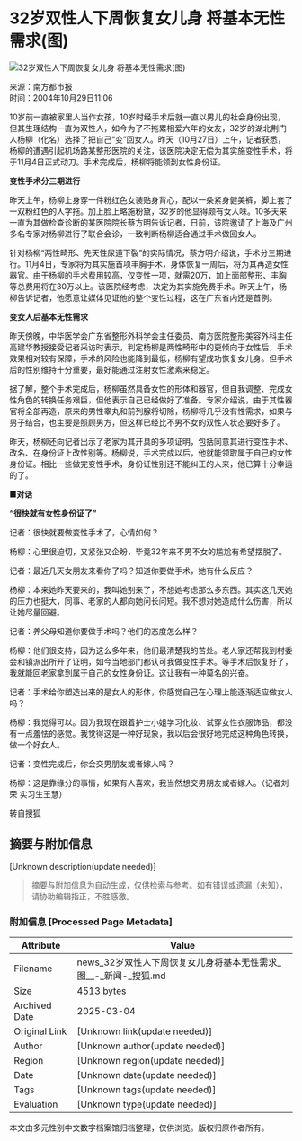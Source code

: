 # 32岁双性人下周恢复女儿身 将基本无性需求(图)

![32岁双性人下周恢复女儿身 将基本无性需求(图)](https://photo.sohu.com/20041029/Img222747202.jpg)

来源：南方都市报  
时间：2004年10月29日11:06  

10岁前一直被家里人当作女孩，10岁时经手术后就一直以男儿的社会身份出现，但其生理结构一直为双性人，如今为了不拖累相爱六年的女友，32岁的湖北荆门人杨柳（化名）选择了把自己“变”回女人。昨天（10月27日）上午，记者获悉，杨柳的遭遇引起机场路某整形医院的关注，该医院决定无偿为其实施变性手术，将于11月4日正式动刀。手术完成后，杨柳将能领到女性身份证。

**变性手术分三期进行**

昨天上午，杨柳上身穿一件粉红色女装贴身背心，配以一条紧身健美裤，脚上套了一双粉红色的人字拖。加上脸上略施粉黛，32岁的他显得颇有女人味。10多天来一直为其做检查诊断的某医院院长蔡方明告诉记者，日前，该院邀请了上海及广州多名专家对杨柳进行了联合会诊，一致判断杨柳适合通过手术做回女人。

针对杨柳“两性畸形、先天性尿道下裂”的实际情况，蔡方明介绍说，手术分三期进行。11月4日，专家将为其实施首项丰胸手术，身体恢复一周后，将为其再造女性器官。由于杨柳的手术费用较高，仅变性一项，就需20万，加上面部整形、丰胸等总费用将在30万以上。该医院经考虑，决定为其实施免费手术。昨天上午，杨柳告诉记者，他愿意让媒体见证他的整个变性过程，这在广东省内还是首例。

**变女人后基本无性需求**

昨天傍晚，中华医学会广东省整形外科学会主任委员、南方医院整形美容外科主任高建华教授接受记者采访时表示，判定杨柳是两性畸形中的更倾向于女性后，手术效果相对较有保障，手术的风险也能降到最低，杨柳有望成功恢复女儿身。但手术后的性别维持十分重要，最好能通过注射女性激素来稳定。

据了解，整个手术完成后，杨柳虽然具备女性的形体和器官，但自我调整、完成女性角色的转换任务艰巨，但他表示自己已经做好了准备。专家介绍说，由于其性器官将全部再造，原来的男性睾丸和前列腺将切除，杨柳将几乎没有性需求，如果与男子结合，也主要是照顾男方，但这样已经比不男不女的双性人状态要好多了。

昨天，杨柳还向记者出示了老家为其开具的多项证明，包括同意其进行变性手术、改名、在身份证上改性别等。杨柳说，手术完成以后，他就能领取属于自己的女性身份证。相比一些做完变性手术，身份证性别还不能纠正的人来，他已算十分幸运的了。

**■对话**

**“很快就有女性身份证了”**

记者：很快就要做变性手术了，心情如何？

杨柳：心里很迫切，又紧张又企盼，毕竟32年来不男不女的尴尬有希望摆脱了。

记者：最近几天女朋友来看你了吗？知道你要做手术，她有什么反应？

杨柳：本来她昨天要来的，我叫她别来了，不想她考虑那么多东西。其实这几天她的压力也挺大，同事、老家的人都向她问长问短。我不想对她造成什么伤害，所以让她尽量回避。

记者：养父母知道你要做手术吗？他们的态度怎么样？

杨柳：他们很支持，因为这么多年来，他们最清楚我的苦处。老人家还帮我到村委会和镇派出所开了证明，如今当地部门都认可我做变性手术。等手术后恢复好了，我就能回老家拿到属于自己的女性身份证。这让我有一种莫名的兴奋。

记者：手术给你塑造出来的是女人的形体，你感觉自己在心理上能逐渐适应做女人吗？

杨柳：我觉得可以。因为我现在跟着护士小姐学习化妆、试穿女性衣服饰品，都没有一点羞怯的感觉。我觉得这是一种好现象，我以后会很好地完成这种角色转换，做一个好女人。

记者：变性完成后，你会交男朋友或者嫁人吗？

杨柳：这是靠缘分的事情，如果有人喜欢，我当然想交男朋友或者嫁人。（记者刘荣 实习生王慧）

转自搜狐
<!-- tcd_original_link http://news.sohu.com/20041029/n222747120.shtml -->


## 摘要与附加信息

<!-- tcd_abstract -->
[Unknown description(update needed)]
<!-- tcd_abstract_end -->

> 摘要与附加信息为自动生成，仅供检索与参考。如有错误或遗漏（未知），请协助编辑指正，不胜感激。

### 附加信息 [Processed Page Metadata]

| Attribute       | Value                                  |
|-----------------|----------------------------------------|
| Filename        | news_32岁双性人下周恢复女儿身将基本无性需求_图__-_新闻-_搜狐.md                             |
| Size            | 4513 bytes                           |
| Archived Date   | 2025-03-04                             |
| Original Link   | [Unknown link(update needed)]                       |
| Author          | [Unknown author(update needed)]                               |
| Region          | [Unknown region(update needed)]                               |
| Date            | [Unknown date(update needed)]                                 |
| Tags            | [Unknown tags(update needed)]                                 |
| Evaluation            | [Unknown type(update needed)]                                 |
<!-- tcd_table_end -->

本文由多元性别中文数字档案馆归档整理，仅供浏览。版权归原作者所有。
